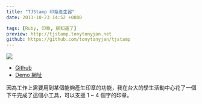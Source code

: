 ```yaml
---
title: "TJStamp 印章產生器"
date: 2013-10-23 14:52 +0800

tags: [Ruby, 印章, 朕知道了]
preview: http://tjstamp.tonytonyjan.net
github: https://github.com/tonytonyjan/tjstamp
---
```


![](/images/tjstamp.png)

* [Github](https://github.com/tonytonyjan/tjstamp)
* [Demo 網址](http://tjstamp.tonytonyjan.net)

因為工作上需要用到某個能夠產生印章的功能，我在台大的學生活動中心花了一個下午完成了這個小工具，可以支援 1 ~ 4 個字的印章。

